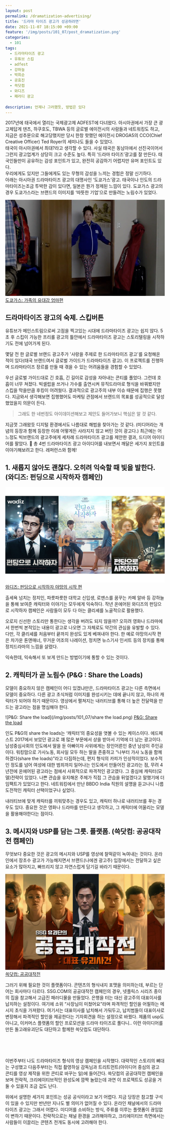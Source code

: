 ```yaml
---
layout: post
permalink: /dramatization-advertising/
title: '드라마 타이즈 광고가 성공하려면'
date: 2021-11-07 18:15:00 +09:00
feature: '/img/posts/101_07/post_dramatization.png'
categories:
  - 101
tags:
  - 드라마타이즈 광고
  - 유튜브 스킵
  - adfest
  - 강하늘
  - 박희순
  - 공효진
  - 쓱닷컴
  - 와디즈
  - 패러디 광고

description: 언제나 그러했듯, 방법은 있다
---
```

2017년에 태국에서 열리는 국제광고제 ADFEST에 다녀왔다. 아시아권에서 가장 큰 광고제답게 덴츠, 하쿠호도, TBWA 등의 글로벌 에이전시의 사람들과 네트워킹도 하고, 지금은 성추문으로 해고당했지만 당시 한창 핫했던 에이전시 DROGA5의 CCO(Chief Creative Officer) Ted Royer의 세미나도 들을 수 있었다.
<br>
태국이 아시아권에서 최대?라고 생각할 수 있다. 사실 태국은 동남아에서 선진국이어서 그런지 광고업계가 상당히 크고 수준도 높다. 특히 ‘드라마 타이즈’광고를 잘 만든다. 태국인들만이 공유하는 감성 포인트가 있고, 완전히 공감하기 어렵지만 유머 포인트도 있다.
<br>
우리에게도 있지만 그들에게도 있는 무형의 감성을 느끼는 경험은 정말 신기하다.
<br>
아래는 아시아권 드라마타이즈 광고의 대명사인 ‘도쿄가스’광고. 태국이나 인도의 드라마타이즈는조금 투박한 감이 있다면, 일본은 뭔가 정제된 느낌이 있다. 도쿄가스 광고의 경우 도쿄가스라는 브랜드의 이미지를 ‘따뜻한 기업’으로 만들려는 노림수가 있었다.

![도쿄가스: 가족의 유대감 엄마편](/img/posts/101_07/tokyogas.png)
[도쿄가스: 가족의 유대감 엄마편](https://youtu.be/6XZKGWzaUuY)

## 드라마타이즈 광고의 숙제. 스킵버튼

유튜브가 메인스트림으로써 고점을 찍고있는 시대에 드라마타이즈 광고는 쉽지 않다. 5초 후 스킵이 가능한 프리롤 광고의 틀안에서 드라마타이즈 광고는 스토리텔링을 시작하기도 전에 넘어가게 된다.

몇달 전 한 글로벌 브랜드 광고주가 '사랑을 주제로 한 드라마타이즈 광고'를 요청해온 적이 있다(태국 브랜드여서 글로벌 가이드가 드라마타이즈 광고). 이 프로젝트를 진행하며 드라마타이즈 장르를 만들 때 겪을 수 있는 어려움들을 경험할 수 있었다.

우선 글로벌 가이드대로 긴 호흡, 긴 길이로 감성을 자아내는 콘티를 풀었다. 그런데 호흡이 너무 쳐졌다. 빅셀럽을 쓰거나 가수를 출연시켜 뮤직드라마로 형식을 바꿔봤지만 스킵을 막을만큼 후킹이 어려웠다.
결과적으로 광고주의 내부 이슈 때문에 집행은 못했다. 지금와서 생각해보면 집행했어도 마케팅 관점에서 브랜드의 목표를 성공적으로 달성했었을지 의문이 든다.

>그래도 한 네번정도 아이데이션해보고 제안도 들어가보니 핵심은 알 것 같다.

지금껏 그래왔듯 디지털 환경에서도 나름대로 해법을 찾아가는 것 같다. (미디어라는 개념의 등장과 함께 등장한 이래 어떻게든 사라지지 않고 버틴 것이 광고다.) 최근에는 어느정도 빅브랜드의 광고주에게 세차례 드라마타이즈 광고를 제안한 결과, 드디어 아이디어를 팔았다. 🤣 총 4번 드라마타이즈 광고 아이디어를 내보면서 깨달은 세가지 포인트를 이야기해보려고 한다. 레퍼런스와 함께!

## 1. 새롭지 않아도 괜찮다. 오히려 익숙할 때 빛을 발한다. (와디즈: 펀딩으로 시작하자 캠페인)

![와디즈: 펀딩으로 시작하자 야망의 시작 편](/img/posts/101_07/wadiz.png)
[와디즈: 펀딩으로 시작하자 야망의 시작 편](https://youtu.be/sBIsx13AnsY)

출세욕 넘치는 정치인, 파릇파릇한 대학교 신입생, 로맨스를 꿈꾸는 카페 알바 등 강하늘을 통해 보여준 캐릭터와 이야기는 모두에게 익숙하다. 작년 온에어된 와디즈의 펀딩으로 시작하자 캠페인은 사람들이 모두 다 아는 클리셰를 노골적으로 활용했다.

오로지 신선한 스토리만 통한다는 생각을 버려도 되지 않을까? 오히려 영화나 드라마에서 한번씩 본적있는 내용이 광고로 나오면 그 자체로도 약간의 관심을 유발할 수 있다. 다만, 각 클리셰를 처음부터 끝까지 완성도 있게 베껴내야 한다. 한 예로 야망의시작 편은 차가운 톤앤매너, 무거운 어조의 나레이션, 정치면 뉴스기사 인서트 등의 장치를 통해 정치드라마의 느낌을 살렸다.

익숙한데, 익숙해서 또 보게 만드는 방법이기에 통할 수 있는 것이다.

## 2. 캐릭터가 곧 노림수 (P&G : Share the Loads)

모델이 중요하지 않은 캠페인이 어디 있겠냐만은, 드라마타이즈 광고는 다른 측면에서 모델이 중요하다. 다른 광고 초식처럼 이미지를 완성시키는 데에 끝나지 않고, 하나의 캐릭터가 되어야 하기 때문이다. 영상에서 펼쳐지는 내러티브를 통해 더 높은 전달력을 만드는 광고라는 점을 명심해야 한다.

![P&G: Share the load](/img/posts/101_07/share the load.png)
[P&G: Share the load](https://youtu.be/vwW0X9f0mME)

인도 P&G의 share the loads는 ‘캐릭터’의 중요성을 엿볼 수 있는 케이스이다. 에드페스트 2017에서 보았던 광고로 꽤 많은 부문에서 상을 받아서 기억에 더 남는 광고이다.
남성중심사회의 인도에서 딸을 둔 아빠이자 사위에게는 장인어른인 중년 남성이 주인공이다. 워킹맘으로 가사노동, 회사일 모두 하는 딸을 존중하고 “나부터 가사 노동을 함께 하겠다(share the loads)”라고 다짐하는데, 편지 형식의 카피가 인상적이었다.
보수적인 정도를 넘어 여성에 대한 범죄까지 일어나는 인도에서 만들어진 광고라는 점, 무려 4년전에 온에어된 광고라는 점에서 사회적으로 파격적인 광고였다. 그 중심에 캐릭터(모델)전략이 있었다. 나쁜 관습을 유지해온 주체가 직접 그 관습을 뒤엎겠다고 말했기에 더 임팩트가 있었다고 한다. 네트워킹에서 만난 BBDO India 직원의 설명을 듣고나니 나름 도전적인 캐릭터 선택이었구나 싶었다.

내러티브에 맞게 캐릭터를 끼워맞추는 경우도 있고, 캐릭터 하나로 내러티브를 푸는 경우도 있다. 중요한 것은 영화나 드라마를 만든다고 생각하고, 그 캐릭터에 어울리는 모델을 활용해야한다는 점이다.


## 3. 메시지와 USP를 담는 그릇. 플랫폼. (쓱닷컴: 공공대작전 캠페인)

무엇보다 중요한 것은 광고의 메시지와 USP를 영상에 찰떡같이 녹여내는 것이다. 온라인에서 장초수 광고가 가능해지면서 브랜드(나에겐 광고주) 입장에서는 전달하고 싶은 요소가 많아지고, 빠뜨리지 않고 자연스럽게 담기길 바라기 때문이다.

![쓱닷컴: 공공대작전](/img/posts/101_07/00project.png)
[쓱닷컴: 공공대작전](https://youtu.be/y4YzjXYRKaE)

그러기 위해 필요한 것이 플랫폼이다. 콘텐츠의 형식내지 포맷을 의미하는데, 부르는 단어는 회사마다 다르다. SSG.COM의 공공대작전 캠페인의 경우, 넷플릭스 시리즈 종이의 집을 참고해서 고급진 패러디물을 만들었다. 은행을 터는 대신 광고주의 대표이사를 납치하는 설정이다.
여기에 소위 “사장님이 미쳤어요”라며 파격적인 할인을 어필하는 메시지 초식을 가져왔다. 여기서는 대표이사를 납치해서 가둬두고, 납치범들이 대표이사로 변장해서 파격적인 할인을 제공한다는 기자회견을 하는 설정으로 바꿨다. 제품의 usp도 아니고, 이커머스 플랫폼의 할인 프로모션을 드라마 타이즈로 풀다니.. 이런 아이디어를 만든 돌고래유괴단도 대단하고 함께한 쓱닷컴도 대단하다.

<br><br><br>

이번주부터 나도 드라마타이즈 형식의 영상 캠페인을 시작했다. 대략적인 스토리의 뼈대는 구성했고 다음주부터는 직접 촬영하실 감독님과 트리트먼트(아이디어 중심의 광고 콘티를 영상 제작을 위한 콘티로 바꾸는 일)에 들어간다.
쓱닷컴의 공공대작전 캠페인을 보며 전략적, 크리에이티브적인 완성도에 깜짝 놀랐는데 과연 이 프로젝트도 성공을 거둘 수 있을지 조금 겁도 난다.

위에서 설명한 세가지 포인트는 성공 공식이라고 보기 어렵다. 지금 당장은 참고할 구석이 있을 수 있지만 반년만 지나도 별 의미가 없어질 수 있다.
온라인 채널에서의 드라마타이즈 광고는 그래서 어렵다. 미디어를 소비하는 방식, 주류를 이루는 플랫폼이 끊임없이 변하기 때문이다. 전략적으로는 채널 환경을 고려해야하고, 크리에이티브 측면에서는 사람들이 이끌리는 콘텐츠 전개도 동시에 고려해야 한다.
